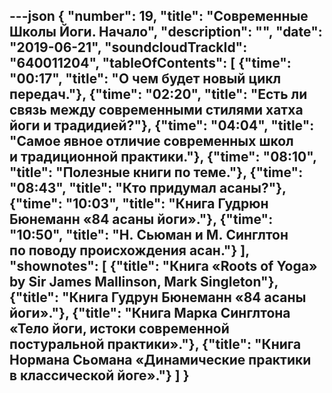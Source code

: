 ---json
{
	"number": 19,
	"title": "Современные Школы Йоги. Начало",
	"description": "",
	"date": "2019-06-21",
	"soundcloudTrackId": "640011204",
	"tableOfContents": [
		{"time": "00:17", "title": "О&nbsp;чем будет новый цикл передач."},
		{"time": "02:20", "title": "Есть&nbsp;ли связь между современными стилями хатха йоги и&nbsp;традидией?"},
		{"time": "04:04", "title": "Самое явное отличие современных школ и&nbsp;традиционной практики."},
		{"time": "08:10", "title": "Полезные книги по&nbsp;теме."},
		{"time": "08:43", "title": "Кто придумал асаны?"},
		{"time": "10:03", "title": "Книга Гудрюн Бюнеманн &laquo;84&nbsp;асаны йоги&raquo;."},
		{"time": "10:50", "title": "Н.&nbsp;Сьюман и&nbsp;М.&nbsp;Синглтон по&nbsp;поводу происхождения асан."}
	],
	"shownotes": [
		{"title": "Книга &laquo;Roots of&nbsp;Yoga&raquo; by&nbsp;Sir James Mallinson, Mark Singleton"},
		{"title": "Книга Гудрун Бюнеманн &laquo;84&nbsp;асаны йоги&raquo;."},
		{"title": "Книга Марка Синглтона &laquo;Тело йоги, истоки современной постуральной практики&raquo;."},
		{"title": "Книга Нормана Сьомана &laquo;Динамические практики в&nbsp;классической йоге&raquo;."}
	]
}
---
